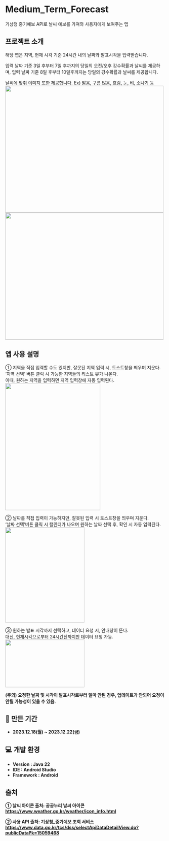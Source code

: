 # Medium_Term_Forecast
기상청 중기예보 API로 날씨 예보를 가져와 사용자에게 보여주는 앱

##  프로젝트 소개
해당 앱은 지역, 현재 시각 기준 24시간 내의 날짜와 발표시각을 입력받습니다.

입력 날짜 기준 3일 후부터 7일 후까지의 당일의 오전/오후 강수확률과 날씨를 제공하며, 
입력 날짜 기준 8일 후부터 10일후까지는 당일의 강수확률과 날씨를 제공합니다.

날씨에 맞춰 이미지 또한 제공합니다. Ex) 맑음, 구름 많음, 흐림, 눈, 비, 소나기 등
<img src=https://github.com/user-attachments/assets/aaef816c-d8fb-47a7-86bb-d7a0c12d966c width="500" height="400"/>
<img src=https://github.com/user-attachments/assets/5cdf35e1-f485-4942-94f8-3e324850727c width="500" height="400"/>

## 앱 사용 설명
① 지역을 직접 입력할 수도 있지만, 잘못된 지역 입력 시, 토스트창을 띄우며 지운다.<br>
‘지역 선택‘ 버튼 클릭 시 가능한 지역들의 리스트 뷰가 나온다.<br>
이때, 원하는 지역을 입력하면 지역 입력창에 자동 입력된다.<br>
<img src=https://github.com/user-attachments/assets/05a4e1fe-c236-4428-96b9-e7feaab52dde width="300" height="400"/>

② 날짜를 직접 입력이 가능하지만, 잘못된 입력 시 토스트창을 띄우며 지운다.<br>
‘날짜 선택’버튼 클릭 시 캘린더가 나오며 원하는 날짜 선택 후, 확인 시 자동 입력된다.<br>
<img src=https://github.com/user-attachments/assets/b9c6c9cc-2491-4d5e-bdd7-35163c621293 width="250" height="300"/>

③ 원하는 발표 시각까지 선택하고, 데이터 요청 시, 안내창이 뜬다.<br>
대신, 현재시각으로부터 24시간전까지만 데이터 요청 가능.<br>
<img src=https://github.com/user-attachments/assets/fb037b0e-9944-4072-8454-f26edae9a16f width="250" height="150"/>

<b>(주의) 요청한 날짜 및 시각이 발표시각로부터 얼마 안된 경우, 업데이트가 안되어 요청이 안될 가능성이 있을 수 있음.<b>

## 📅 만든 기간
- 2023.12.18(월) ~ 2023.12.22(금)
  
## 💻 개발 환경
- **Version** : Java 22
- **IDE** : Android Studio
- **Framework** : Android

## 출처
① 날씨 아이콘 출처: 공공누리 날씨 아이콘<br>
https://www.weather.go.kr/weather/icon_info.html

② 사용 API 출처: 기상청_중기예보 조회 서비스<br>
https://www.data.go.kr/tcs/dss/selectApiDataDetailView.do?publicDataPk=15059468
